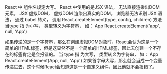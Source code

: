 React 中 组件名规定大写。
React 中使用的是JSX 语法， 无法直接渲染出DOM 元素， JSX 虚拟DOM， 虚拟DOM 渲染出真实的DOM。
浏览器无法识别 JSX 语法，  通过  babel 转义， 调用 React.createElement(type, config, children) 方法
当type 指  为小写， 类型转义为字符串， 如： <app>App</app> React.createElement('app', null, 'App')

如果传递的是一个字符串，那么在创建虚拟DOM对象时，React会认为这是一个简单的HTML标签，但是这显然不是一个简单的HTML标签，因此去创建一个不存在的标签肯定是会报错的。
当 type 指  为大写， 类型转义为字符串， 如： <App>App</App> React.createElement(App, null, 'App')
如果首字母大写，那么就会当成一个变量传递进去，这个时候React会知道这是一个自定义组件，因此他就不会报错了。
